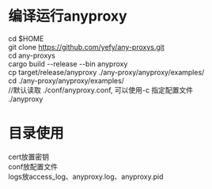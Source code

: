 # 编译运行anyproxy
cd $HOME  
git clone https://github.com/yefy/any-proxys.git  
cd any-proxys  
cargo build --release --bin anyproxy  
cp target/release/anyproxy ./any-proxy/anyproxy/examples/  
cd ./any-proxy/anyproxy/examples/  
//默认读取 ./conf/anyproxy.conf, 可以使用-c 指定配置文件  
./anyproxy  

# 目录使用
cert放置密钥  
conf放配置文件  
logs放access_log、anyproxy.log、anyproxy.pid

